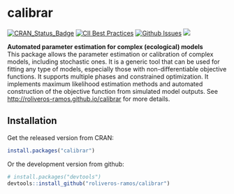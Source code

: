 # calibrar

[![CRAN_Status_Badge](http://www.r-pkg.org/badges/version/calibrar)](http://cran.r-project.org/package=calibrar)
[![CII Best Practices](https://bestpractices.coreinfrastructure.org/projects/2132/badge)](https://bestpractices.coreinfrastructure.org/projects/2132)
[![Github Issues](http://githubbadges.herokuapp.com/roliveros-ramos/calibrar/issues.svg?style=flat-square)](https://github.com/roliveros-ramos/calibrar/issues)
[![](http://cranlogs.r-pkg.org/badges/calibrar)](http://cran.rstudio.com/web/packages/calibrar/index.html)

**Automated parameter estimation for complex (ecological) models**  
  This package allows the parameter estimation or calibration of complex models, 
  including stochastic ones. It is a generic tool that can be used for fitting 
  any type of models, especially those with non-differentiable objective functions. 
  It supports multiple phases and constrained optimization. 
  It implements maximum likelihood estimation methods and automated construction 
  of the objective function from simulated model outputs. 
  See <http://roliveros-ramos.github.io/calibrar> for more details.

## Installation

Get the released version from CRAN:

```R
install.packages("calibrar")
```

Or the development version from github:

```R
# install.packages("devtools")
devtools::install_github("roliveros-ramos/calibrar")
```
